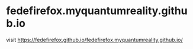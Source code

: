 # fedefirefox.myquantumreality.github.io

visit https://fedefirefox.github.io/fedefirefox.myquantumreality.github.io/
